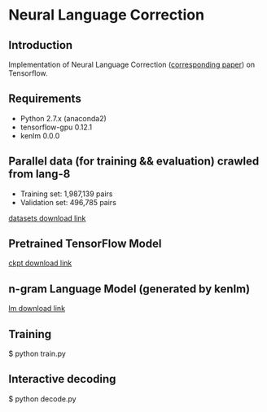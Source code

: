 # Neural Language Correction

## Introduction

Implementation of Neural Language Correction ([corresponding paper](http://arxiv.org/abs/1603.09727)) on Tensorflow.

## Requirements

* Python 2.7.x (anaconda2)
* tensorflow-gpu 0.12.1
* kenlm 0.0.0

## Parallel data (for training && evaluation) crawled from lang-8

* Training set: 1,987,139 pairs
* Validation set: 496,785 pairs

[datasets download link](https://pan.baidu.com/s/1C-YyN0QYY9utXUN7arzhkA)

## Pretrained TensorFlow Model

[ckpt download link](https://pan.baidu.com/s/1l6E5K08UkuCt4W0uq4f3Aw)

## n-gram Language Model (generated by kenlm)

[lm download link](https://pan.baidu.com/s/1TOgCCuHtZqv_OAD8ajPwWQ)

## Training

$ python train.py

## Interactive decoding

$ python decode.py

